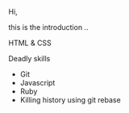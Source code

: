 Hi,

this is the introduction ..

HTML & CSS


Deadly skills 

* Git
* Javascript 
* Ruby
* Killing history using git rebase

